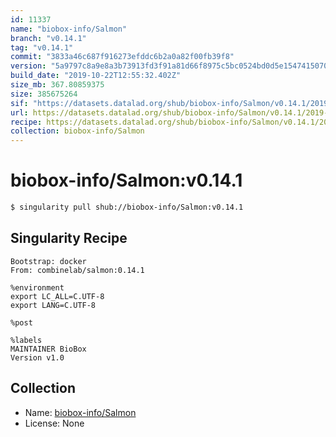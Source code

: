 ```yaml
---
id: 11337
name: "biobox-info/Salmon"
branch: "v0.14.1"
tag: "v0.14.1"
commit: "3833a46c687f916273efddc6b2a0a82f00fb39f8"
version: "5a9797c8a9e8a3b73913fd3f91a81d66f8975c5bc0524bd0d5e1547415070791"
build_date: "2019-10-22T12:55:32.402Z"
size_mb: 367.80859375
size: 385675264
sif: "https://datasets.datalad.org/shub/biobox-info/Salmon/v0.14.1/2019-10-22-3833a46c-5a9797c8/5a9797c8a9e8a3b73913fd3f91a81d66f8975c5bc0524bd0d5e1547415070791.sif"
url: https://datasets.datalad.org/shub/biobox-info/Salmon/v0.14.1/2019-10-22-3833a46c-5a9797c8/
recipe: https://datasets.datalad.org/shub/biobox-info/Salmon/v0.14.1/2019-10-22-3833a46c-5a9797c8/Singularity
collection: biobox-info/Salmon
---
```


# biobox-info/Salmon:v0.14.1

```bash
$ singularity pull shub://biobox-info/Salmon:v0.14.1
```

## Singularity Recipe

```singularity
Bootstrap: docker
From: combinelab/salmon:0.14.1

%environment
export LC_ALL=C.UTF-8
export LANG=C.UTF-8

%post

%labels
MAINTAINER BioBox
Version v1.0
```

## Collection

 - Name: [biobox-info/Salmon](https://github.com/biobox-info/Salmon)
 - License: None

